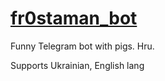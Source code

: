 # [fr0staman_bot](https://t.me/fr0staman_bot)
Funny Telegram bot with pigs. Hru.

Supports Ukrainian, English lang
